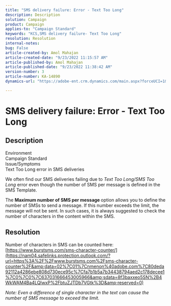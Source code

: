 ```yaml
---
title: "SMS delivery failure: Error - Text Too Long"
description: Description
solution: Campaign
product: Campaign
applies-to: "Campaign Standard"
keywords: "KCS,SMS delivery failure- Text Too Long"
resolution: Resolution
internal-notes: 
bug: False
article-created-by: Amol Mahajan
article-created-date: "9/23/2022 11:15:57 AM"
article-published-by: Amol Mahajan
article-published-date: "9/23/2022 11:38:42 AM"
version-number: 3
article-number: KA-14890
dynamics-url: "https://adobe-ent.crm.dynamics.com/main.aspx?forceUCI=1&pagetype=entityrecord&etn=knowledgearticle&id=52e70015-313b-ed11-9db0-000d3a5c1bcc"

---
```

# SMS delivery failure: Error - Text Too Long

## Description

Environment<br>
Campaign Standard
<br>Issue/Symptoms<br>
Text Too Long error in SMS deliveries

We often find our SMS deliveries failing due to *Text Too Long/SMS Too Long* error even though the number of SMS per message is defined in the SMS Template.

The <b>Maximum number of SMS per message</b><b> </b>option allows you to define the number of SMSs to send a message. If this number exceeds the limit, the message will not be sent. In such cases, it is always suggested to check the number of characters in the content within the SMS.


## Resolution

Number of characters in SMS can be counted here: [https://www.burstsms.com/sms-character-counter/](https://nam04.safelinks.protection.outlook.com/?url=https%3A%2F%2Fwww.burstsms.com%2Fsms-character-counter%2F&amp;data=02%7C01%7Cnmenon%40adobe.com%7C80deda92112a4286ebe808d730ece95c%7Cfa7b1b5a7b34438794aed2c178decee1%7C0%7C0%7C637031666453005966&amp;sdata=8f3baxxeo5SN%2B4WkWAM4Ba4LQIwxP%2FbtuZJTDb7VGtk%3D&amp;reserved=0)


*Note: Even a difference of single character in the text can cause the number of SMS message to exceed the limit.*
